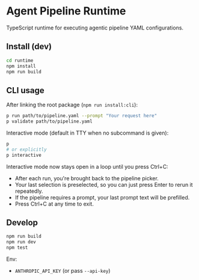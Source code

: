 # Agent Pipeline Runtime

TypeScript runtime for executing agentic pipeline YAML configurations.

## Install (dev)

```bash
cd runtime
npm install
npm run build
```

## CLI usage

After linking the root package (`npm run install:cli`):

```bash
p run path/to/pipeline.yaml --prompt "Your request here"
p validate path/to/pipeline.yaml
```

Interactive mode (default in TTY when no subcommand is given):

```bash
p
# or explicitly
p interactive
```

Interactive mode now stays open in a loop until you press Ctrl+C:

- After each run, you're brought back to the pipeline picker.
- Your last selection is preselected, so you can just press Enter to rerun it repeatedly.
- If the pipeline requires a prompt, your last prompt text will be prefilled.
- Press Ctrl+C at any time to exit.

## Develop

```bash
npm run build
npm run dev
npm test
```

Env:
- `ANTHROPIC_API_KEY` (or pass `--api-key`)
